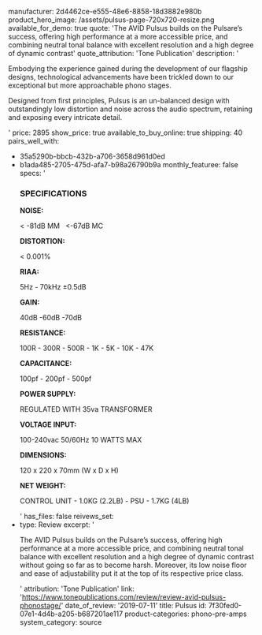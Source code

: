 manufacturer: 2d4462ce-e555-48e6-8858-18d3882e980b
product_hero_image: /assets/pulsus-page-720x720-resize.png
available_for_demo: true
quote: 'The AVID Pulsus builds on the Pulsare’s success, offering high performance at a more accessible price, and combining neutral tonal balance with excellent resolution and a high degree of dynamic contrast'
quote_attribution: 'Tone Publication'
description: '<p>Embodying the experience gained during the development of our flagship designs, technological advancements have been trickled down to our exceptional but more approachable phono stages.&nbsp;</p><p>Designed from first principles, Pulsus is an un-balanced design with outstandingly low distortion and noise across the audio spectrum, retaining and exposing every intricate detail.</p>'
price: 2895
show_price: true
available_to_buy_online: true
shipping: 40
pairs_well_with:
  - 35a5290b-bbcb-432b-a706-3658d961d0ed
  - b1ada485-2705-475d-afa7-b98a26790b9a
monthly_featuree: false
specs: '<h3>SPECIFICATIONS</h3><p><strong>NOISE:</strong></p><p>&lt; -81dB MM&nbsp; &nbsp;&lt;-67dB MC</p><p><strong>DISTORTION:</strong></p><p>&lt; 0.001%</p><p><strong>RIAA:</strong></p><p>5Hz - 70kHz ±0.5dB</p><p><strong>GAIN:</strong></p><p>40dB -60dB -70dB</p><p><strong>RESISTANCE:</strong></p><p>100R - 300R - 500R - 1K - 5K - 10K - 47K</p><p><strong>CAPACITANCE:</strong></p><p>100pf - 200pf - 500pf&nbsp;</p><p><strong>POWER SUPPLY:</strong></p><p>REGULATED WITH 35va TRANSFORMER</p><p><strong>VOLTAGE INPUT:</strong></p><p>100-240vac 50/60Hz 10 WATTS MAX</p><p><strong>DIMENSIONS:</strong></p><p>120 x 220 x 70mm (W x D x H)</p><p><strong>NET WEIGHT:</strong></p><p>CONTROL UNIT - 1.0KG (2.2LB) - PSU - 1.7KG (4LB)</p>'
has_files: false
reivews_set:
  -
    type: Review
    excerpt: '<p>The AVID Pulsus builds on the Pulsare’s success, offering high performance at a more accessible price, and combining neutral tonal balance with excellent resolution and a high degree of dynamic contrast without going so far as to become harsh. Moreover, its low noise floor and ease of adjustability put it at the top of its respective price class.&nbsp;&nbsp;</p>'
    attribution: 'Tone Publication'
    link: 'https://www.tonepublications.com/review/review-avid-pulsus-phonostage/'
    date_of_review: '2019-07-11'
title: Pulsus
id: 7f30fed0-07e1-4d4b-a205-b687201ae117
product-categories: phono-pre-amps
system_category: source
